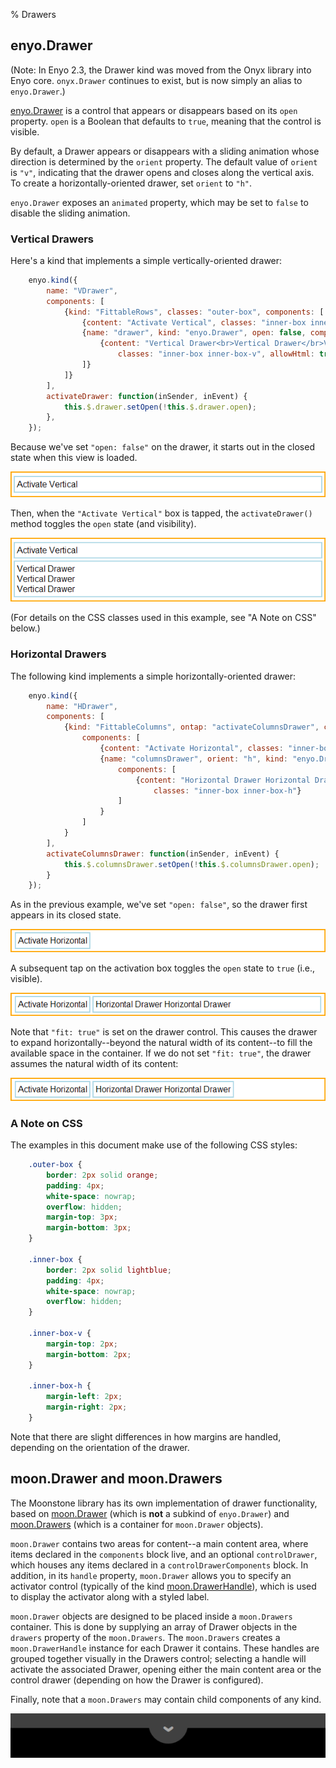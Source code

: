 % Drawers

## enyo.Drawer

(Note: In Enyo 2.3, the Drawer kind was moved from the Onyx library into Enyo
core.  `onyx.Drawer` continues to exist, but is now simply an alias to
`enyo.Drawer`.)

[enyo.Drawer](../../../index.html#/kind/enyo.Drawer) is a control that appears or
disappears based on its `open` property.  `open` is a Boolean that defaults to
`true`, meaning that the control is visible.

By default, a Drawer appears or disappears with a sliding animation whose
direction is determined by the `orient` property.  The default value of `orient`
is `"v"`, indicating that the drawer opens and closes along the vertical axis.
To create a horizontally-oriented drawer, set `orient` to `"h"`.

`enyo.Drawer` exposes an `animated` property, which may be set to `false` to
disable the sliding animation.

### Vertical Drawers

Here's a kind that implements a simple vertically-oriented drawer:

```javascript
    enyo.kind({
        name: "VDrawer",
        components: [
            {kind: "FittableRows", classes: "outer-box", components: [
                {content: "Activate Vertical", classes: "inner-box inner-box-v", ontap: "activateDrawer"},
                {name: "drawer", kind: "enyo.Drawer", open: false, components: [
                    {content: "Vertical Drawer<br>Vertical Drawer</br>Vertical Drawer",
                        classes: "inner-box inner-box-v", allowHtml: true}
                ]}
            ]}
        ],
        activateDrawer: function(inSender, inEvent) {
            this.$.drawer.setOpen(!this.$.drawer.open);
        },
    });
```

Because we've set `"open: false"` on the drawer, it starts out in the closed
state when this view is loaded.

![_Vertical Drawer (Closed)_](../../assets/drawers-1.png)

Then, when the `"Activate Vertical"` box is tapped, the `activateDrawer()`
method toggles the `open` state (and visibility).

![_Vertical Drawer (Open)_](../../assets/drawers-2.png)

(For details on the CSS classes used in this example, see "A Note on CSS" below.)

### Horizontal Drawers

The following kind implements a simple horizontally-oriented drawer:

```javascript
    enyo.kind({
        name: "HDrawer",
        components: [
            {kind: "FittableColumns", ontap: "activateColumnsDrawer", classes: "outer-box",
                components: [
                    {content: "Activate Horizontal", classes: "inner-box inner-box-h"},
                    {name: "columnsDrawer", orient: "h", kind: "enyo.Drawer", fit: true, open: false,
                        components: [
                            {content: "Horizontal Drawer Horizontal Drawer",
                                classes: "inner-box inner-box-h"}
                        ]
                    }
                ]
            }
        ],
        activateColumnsDrawer: function(inSender, inEvent) {
            this.$.columnsDrawer.setOpen(!this.$.columnsDrawer.open);
        }
    });
```

As in the previous example, we've set `"open: false"`, so the drawer first
appears in its closed state.

![_Horizontal Drawer (Closed)_](../../assets/drawers-3.png)

A subsequent tap on the activation box toggles the `open` state to `true` (i.e.,
visible).

![_Horizontal Drawer (Open, fit: true)_](../../assets/drawers-4.png)

Note that `"fit: true"` is set on the drawer control.  This causes the drawer to
expand horizontally--beyond the natural width of its content--to fill the
available space in the container.  If we do not set `"fit: true"`, the drawer
assumes the natural width of its content:

![_Horizontal Drawer (Open, Natural Width)_](../../assets/drawers-5.png)

### A Note on CSS

The examples in this document make use of the following CSS styles:

```css
    .outer-box {
        border: 2px solid orange;
        padding: 4px;
        white-space: nowrap;
        overflow: hidden;
        margin-top: 3px;
        margin-bottom: 3px;
    }

    .inner-box {
        border: 2px solid lightblue;
        padding: 4px;
        white-space: nowrap;
        overflow: hidden;
    }

    .inner-box-v {
        margin-top: 2px;
        margin-bottom: 2px;
    }

    .inner-box-h {
        margin-left: 2px;
        margin-right: 2px;
    }
```

Note that there are slight differences in how margins are handled, depending on
the orientation of the drawer.

## moon.Drawer and moon.Drawers

The Moonstone library has its own implementation of drawer functionality, based
on [moon.Drawer](../../../index.html#/kind/moon.Drawer) (which is **not** a
subkind of `enyo.Drawer`) and [moon.Drawers](../../../index.html#/kind/moon.Drawers)
(which is a container for `moon.Drawer` objects).

`moon.Drawer` contains two areas for content--a main content area, where items
declared in the `components` block live, and an optional `controlDrawer`, which
houses any items declared in a `controlDrawerComponents` block.  In addition, in
its `handle` property, `moon.Drawer` allows you to specify an activator control
(typically of the kind [moon.DrawerHandle](../../../index.html#/kind/moon.DrawerHandle)),
which is used to display the activator along with a styled label.

`moon.Drawer` objects are designed to be placed inside a `moon.Drawers`
container.  This is done by supplying an array of Drawer objects in the
`drawers` property of the `moon.Drawers`.  The `moon.Drawers` creates a
`moon.DrawerHandle` instance for each Drawer it contains.  These handles are
grouped together visually in the Drawers control; selecting a handle will
activate the associated Drawer, opening either the main content area or the
control drawer (depending on how the Drawer is configured).

Finally, note that a `moon.Drawers` may contain child components of any kind.

![_moon.Drawers with moon.DrawerHandle_](../../assets/drawers-6.png)
